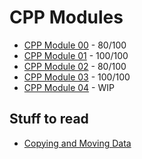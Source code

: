# CPP Modules

- [CPP Module 00](https://github.com/caps-/CPPmodules/tree/master/CPPmodule00) -
  80/100
- [CPP Module 01](https://github.com/caps-/CPPmodules/tree/master/CPPmodule01) -
100/100
- [CPP Module 02](https://github.com/caps-/CPPmodules/tree/master/CPPmodule02) -
80/100
- [CPP Module 03](https://github.com/caps-/CPPmodules/tree/master/CPPmodule03) -
100/100
- [CPP Module 04](https://github.com/caps-/CPPmodules/tree/master/CPPmodule04) -
WIP


## Stuff to read
- [Copying and Moving Data](https://www.cs.odu.edu/~zeil/cs330/latest/Public/big3/index.html)
